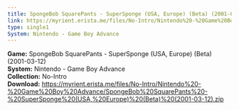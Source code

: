 ```yaml
---
title: SpongeBob SquarePants - SuperSponge (USA, Europe) (Beta) (2001-03-12)
link: https://myrient.erista.me/files/No-Intro/Nintendo%20-%20Game%20Boy%20Advance/SpongeBob%20SquarePants%20-%20SuperSponge%20(USA,%20Europe)%20(Beta)%20(2001-03-12).zip
type: single1
System: Nintendo - Game Boy Advance
---
```

<b>Game:</b> SpongeBob SquarePants - SuperSponge (USA, Europe) (Beta) (2001-03-12)<br>
<b>System:</b> Nintendo - Game Boy Advance<br>
<b>Collection:</b> No-Intro<br>
<b>Download:</b> https://myrient.erista.me/files/No-Intro/Nintendo%20-%20Game%20Boy%20Advance/SpongeBob%20SquarePants%20-%20SuperSponge%20(USA,%20Europe)%20(Beta)%20(2001-03-12).zip